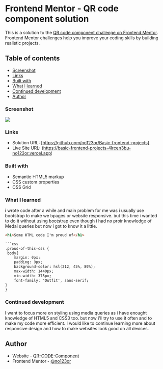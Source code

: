 # Frontend Mentor - QR code component solution

This is a solution to the [QR code component challenge on Frontend Mentor](https://www.frontendmentor.io/challenges/qr-code-component-iux_sIO_H). Frontend Mentor challenges help you improve your coding skills by building realistic projects. 

## Table of contents

  - [Screenshot](#screenshot)
  - [Links](#links)
  - [Built with](#built-with)
  - [What I learned](#what-i-learned)
  - [Continued development](#continued-development)
  - [Author](#author)



### Screenshot

![](./screenshot.PNG)

### Links

- Solution URL: [https://github.com/no123or/Basic-frontend-projects]
- Live Site URL: (https://basic-frontend-projects-4lrcen3bu-no123or.vercel.app)


### Built with

- Semantic HTML5 markup
- CSS custom properties
- CSS Grid

### What I learned

i wrote code after a while and main problem for me was i usually use bootstrap to make we bpages or website responsive. but this time i wanted to do it without using bootstrap even though i had no proir knowledge of Medai queries but now i got to know it a little. 


```html
<h1>Some HTML code I'm proud of</h1>

```css
.proud-of-this-css {
 body{
    margin: 0px;
    padding: 0px;
    background-color: hsl(212, 45%, 89%);
    max-width: 1440px;
    min-width: 375px;
    font-family: 'Outfit', sans-serif;
}
}
```


### Continued development

I want to focus more on styling using media queries as i have enought knowledge of HTML5 and CSS3 too. but now i'll try to use it often and to make  my code more efficient. 
I would like to continue learning more about responsive design and how to make websites look good on all devices. 

## Author

- Website - [QR-CODE-Component](https://basic-frontend-projects-4lrcen3bu-no123or.vercel.app)
- Frontend Mentor - [@no123or](https://www.frontendmentor.io/profile/no123or)

